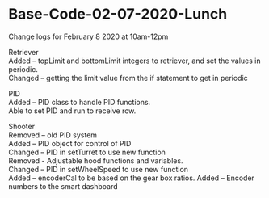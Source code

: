 # Base-Code-02-07-2020-Lunch

Change logs for February 8 2020 at 10am-12pm                                                                                                         
                                                                                                                              
Retriever                                                                                                                                  
Added – topLimit and bottomLimit integers to retriever, and set the values in periodic.                                                              
Changed – getting the limit value from the if statement to get in periodic                                                                 
                                                                                                                                            
PID                                                                                                                                 
Added – PID class to handle PID functions.                                                                                                
	Able to set PID and run to receive rcw.                                                                                          
                                                                                                                                        
Shooter                                                                                                                                                                                                                                                  
Removed – old PID system                                                                                                                             
Added – PID object for control of PID                                                                                                                             
Changed – PID in setTurret to use new function                                                                                                                             
Removed - Adjustable hood functions and variables.                                                                                                                             
Changed – PID in setWheelSpeed to use new function                                                                                                                                                                                                                                                          
Added – encoderCal to be based on the gear box ratios.
Added – Encoder numbers to the smart dashboard                                                                                                                             
                                                                                                                             
